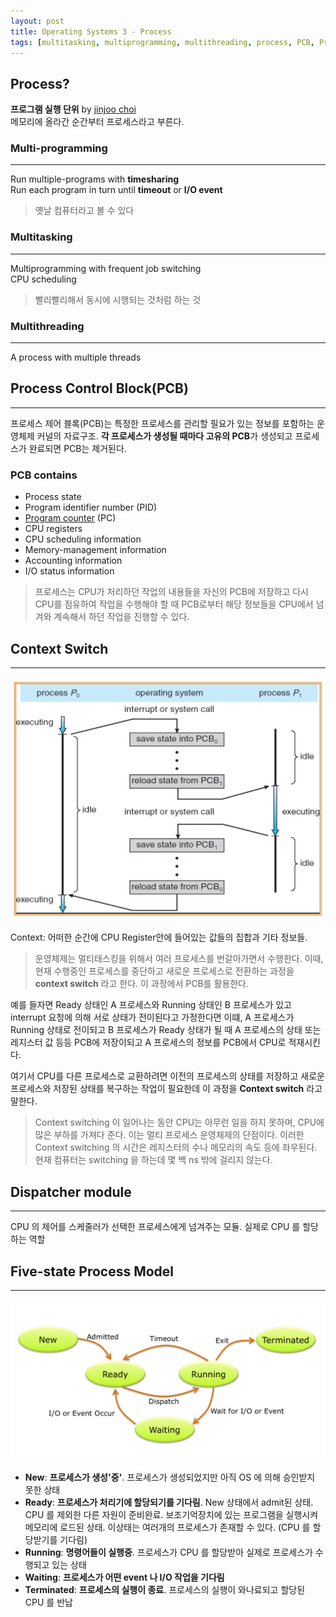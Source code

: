 ```yaml
---
layout: post
title: Operating Systems 3 - Process
tags: [multitasking, multiprogramming, multithreading, process, PCB, Process Controll Block, Context Switch, OS, OperatingSystems]
---
```

## Process?
**프로그램 실행 단위** by [jinjoo choi](https://jinjoochoi.github.io/)       
메모리에 올라간 순간부터 프로세스라고 부른다.        
### Multi-programming
***
Run multiple-programs with **timesharing**       
Run each program in turn until **timeout** or **I/O event**    
> 옛날 컴퓨터라고 볼 수 있다

### Multitasking
***
Multiprogramming with frequent job switching       
CPU scheduling     
> 빨리빨리해서 동시에 시행되는 것처럼 하는 것     

### Multithreading
***
A process with multiple threads     

## Process Control Block(PCB)
***
프로세스 제어 블록(PCB)는 특정한 프로세스를 관리할 필요가 있는 정보를 포함하는 운영체제 커널의 자료구조. **각 프로세스가 생성될 때마다 고유의 PCB**가 생성되고 프로세스가 완료되면 PCB는 제거된다.       
### PCB contains     
- Process state
- Program identifier number (PID)
- [Program counter](https://clapwatermelon.github.io/2018/04/06/Operating-Systems.html) (PC)
- CPU registers 
- CPU scheduling information
- Memory-management information
- Accounting information
- I/O status information

> 프로세스는 CPU가 처리하던 작업의 내용들을 자신의 PCB에 저장하고 다시 CPU를 점유하여 작업을 수행해야 할 때 PCB로부터 해당 정보들을 CPU에서 넘겨와 계속해서 하던 작업을 진행할 수 있다.

## Context Switch
***
![contextSwitch](/assets/post_img/contextSwitch.png)

Context: 어떠한 순간에 CPU Register안에 들어있는 값들의 집합과 기타 정보들.    

> 운영체제는 멀티태스킹을 위해서 여러 프로세스를 번갈아가면서 수행한다. 이때, 현재 수행중인 프로세스를 중단하고 새로운 프로세스로 전환하는 과정을 **context switch** 라고 한다. 이 과정에서 PCB를 활용한다.

예를 들자면 Ready 상태인 A 프로세스와 Running 상태인 B 프로세스가 있고 interrupt 요청에 의해 서로 상태가 전이된다고 가정한다면 이떄, A 프로세스가 Running 상태로 전이되고 B 프로세스가 Ready 상태가 될 때 A 프로세스의 상태 또는 레지스터 값 등등 PCB에 저장이되고 A 프로세스의 정보를 PCB에서 CPU로 적재시킨다.       

여기서 CPU를 다른 프로세스로 교환하려면 이전의 프로세스의 상태를 저장하고 새로운 프로세스와 저장된 상태를 복구하는 작업이 필요한데 이 과정을 **Context switch** 라고 말한다.       

> Context switching 이 일어나는 동안 CPU는 아무런 일을 하지 못하며, CPU에 많은 부하를 가져다 준다. 이는 멀티 프로세스 운영체제의 단점이다. 이러한 Context switching 의 시간은 레지스터의 수나 메모리의 속도 등에 좌우된다.      
현재 컴퓨터는 switching 을 하는데 몇 백 ns 밖에 걸리지 않는다.

## Dispatcher module
***
CPU 의 제어를 스케줄러가 선택한 프로세스에게 넘겨주는 모듈. 실제로 CPU 를 할당하는 역할        

## Five-state Process Model
***
![fivestate](/assets/post_img/fivestate.png)

- **New**: **프로세스가 생성'중'**. 프로세스가 생성되었지만 아직 OS 에 의해 승인받지 못한 상태     
- **Ready**: **프로세스가 처리기에 할당되기를 기다림**. New 상태에서 admit된 상태. CPU 를 제외한 다른 자원이 준비완료. 보조기억장치에 있는 프로그램을 실행시켜 메모리에 로드된 상태. 이상태는 여러개의 프로세스가 존재할 수 있다. (CPU 를 할당받기를 기다림)    
- **Running**: **명령어들이 실행중**. 프로세스가 CPU 를 할당받아 실제로 프로세스가 수행되고 있는 상태    
- **Waiting**: **프로세스가 어떤 event 나 I/O 작업을 기다림**      
- **Terminated**: **프로세스의 실행이 종료**. 프로세스의 실행이 와나료되고 할당된 CPU 를 반납   
